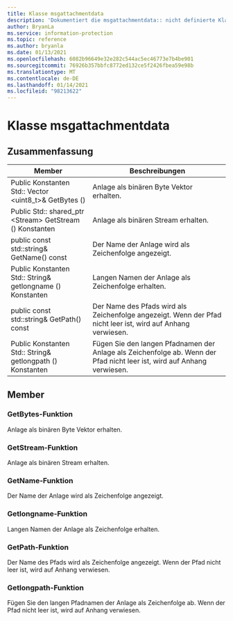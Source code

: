 ```yaml
---
title: Klasse msgattachmentdata
description: 'Dokumentiert die msgattachmentdata:: nicht definierte Klasse des Microsoft Information Protection (MIP) SDK.'
author: BryanLa
ms.service: information-protection
ms.topic: reference
ms.author: bryanla
ms.date: 01/13/2021
ms.openlocfilehash: 6082b96649e32e282c544ac5ec46773e7b4be901
ms.sourcegitcommit: 76926b357bbfc8772ed132ce5f2426fbea59e98b
ms.translationtype: MT
ms.contentlocale: de-DE
ms.lasthandoff: 01/14/2021
ms.locfileid: "98213622"
---
```

# <a name="class-msgattachmentdata"></a>Klasse msgattachmentdata 
  
## <a name="summary"></a>Zusammenfassung
 Member                        | Beschreibungen                                
--------------------------------|---------------------------------------------
Public Konstanten Std:: Vector \<uint8_t\>& GetBytes ()  |  Anlage als binären Byte Vektor erhalten.
Public Std:: shared_ptr \<Stream\> GetStream () Konstanten  |  Anlage als binären Stream erhalten.
public const std::string& GetName() const  |  Der Name der Anlage wird als Zeichenfolge angezeigt.
Public Konstanten Std:: String& getlongname () Konstanten  |  Langen Namen der Anlage als Zeichenfolge erhalten.
public const std::string& GetPath() const  |  Der Name des Pfads wird als Zeichenfolge angezeigt. Wenn der Pfad nicht leer ist, wird auf Anhang verwiesen.
Public Konstanten Std:: String& getlongpath () Konstanten  |  Fügen Sie den langen Pfadnamen der Anlage als Zeichenfolge ab. Wenn der Pfad nicht leer ist, wird auf Anhang verwiesen.
  
## <a name="members"></a>Member
  
### <a name="getbytes-function"></a>GetBytes-Funktion
Anlage als binären Byte Vektor erhalten.
  
### <a name="getstream-function"></a>GetStream-Funktion
Anlage als binären Stream erhalten.
  
### <a name="getname-function"></a>GetName-Funktion
Der Name der Anlage wird als Zeichenfolge angezeigt.
  
### <a name="getlongname-function"></a>Getlongname-Funktion
Langen Namen der Anlage als Zeichenfolge erhalten.
  
### <a name="getpath-function"></a>GetPath-Funktion
Der Name des Pfads wird als Zeichenfolge angezeigt. Wenn der Pfad nicht leer ist, wird auf Anhang verwiesen.
  
### <a name="getlongpath-function"></a>Getlongpath-Funktion
Fügen Sie den langen Pfadnamen der Anlage als Zeichenfolge ab. Wenn der Pfad nicht leer ist, wird auf Anhang verwiesen.